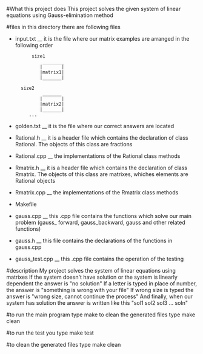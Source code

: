 #What this project does
 This project solves the given system of linear equations using Gauss-elimination method

#files
 in this directory there are following files
 
* input.txt __ it is the file where our matrix examples are arranged
  in the following order
  
  
	        size1
                ________
               |       |
               |matrix1|
               |_______|
 		
		size2
                _______
               |       |
               |matrix2|
               |_______|
	       ...

* golden.txt __ it is the file where our correct answers are located
* Rational.h __ it is a header file which contains the declaration of class Rational. The objects of this class are fractions
* Rational.cpp __ the implementations of the Rational class methods
* Rmatrix.h __  it is a header file which contains the declaration of class Rmatrix. The objects of this class are matrixes, whiches elements are Rational objects
* Rmatrix.cpp __ the implementations of the Rmatrix class methods
* Makefile
* gauss.cpp __ this .cpp file contains the functions which solve our main problem (gauss_ forward, gauss_backward, gauss and other related functions) 
* gauss.h __ this file contains the declarations of the functions in gauss.cpp
* gauss_test.cpp __ this .cpp file contains the operation of the testing 

#description
My project solves the system of linear equations using matrixes
If the system doesn't have solution or the system is linearly dependent the answer is "no solution"
If a letter is typed in place of number, the answer is "something is wrong with your file"
If wrong size is typed the answer is "wrong size, cannot continue the process"
And finally, when our system has solution the answer is written like this   "sol1 sol2 sol3 ... soln"

#to run the main program type
 make 
to clean the generated files type
 make clean 

#to run the test you type
 make test
 
#to clean the generated files type 
 make clean
